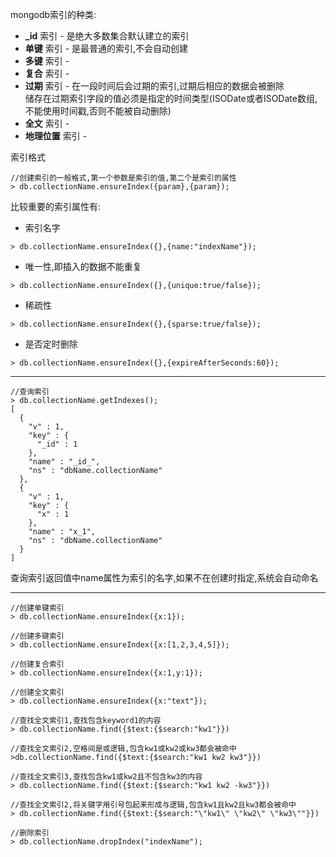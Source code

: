 mongodb索引的种类:
- **\_id** 索引 - 是绝大多数集合默认建立的索引
- **单键** 索引 - 是最普通的索引,不会自动创建
- **多键** 索引 -
- **复合** 索引 -
- **过期** 索引 - 在一段时间后会过期的索引,过期后相应的数据会被删除  
储存在过期索引字段的值必须是指定的时间类型(ISODate或者ISODate数组,不能使用时间戳,否则不能被自动删除)
- **全文** 索引 -
- **地理位置** 索引 -

索引格式
```
//创建索引的一般格式,第一个参数是索引的值,第二个是索引的属性
> db.collectionName.ensureIndex({param},{param});
```
比较重要的索引属性有:
- 索引名字
```
> db.collectionName.ensureIndex({},{name:"indexName"});
```
- 唯一性,即插入的数据不能重复
```
> db.collectionName.ensureIndex({},{unique:true/false});
```
- 稀疏性
```
> db.collectionName.ensureIndex({},{sparse:true/false});
```
- 是否定时删除
```
> db.collectionName.ensureIndex({},{expireAfterSeconds:60});
```
---
```
//查询索引
> db.collectionName.getIndexes();
[
  {
    "v" : 1,
    "key" : {
      "_id" : 1
    },
    "name" : "_id_",
    "ns" : "dbName.collectionName"
  },
  {
    "v" : 1,
    "key" : {
      "x" : 1
    },
    "name" : "x_1",
    "ns" : "dbName.collectionName"
  }
]
```
查询索引返回值中name属性为索引的名字,如果不在创建时指定,系统会自动命名

---
```
//创建单键索引
> db.collectionName.ensureIndex({x:1});

//创建多键索引
> db.collectionName.ensureIndex({x:[1,2,3,4,5]});

//创建复合索引
> db.collectionName.ensureIndex({x:1,y:1});

//创建全文索引
> db.collectionName.ensureIndex({x:"text"});

//查找全文索引1,查找包含keyword1的内容
> db.collectionName.find({$text:{$search:"kw1"}})

//查找全文索引2,空格间是或逻辑,包含kw1或kw2或kw3都会被命中
>db.collectionName.find({$text:{$search:"kw1 kw2 kw3"}})

//查找全文索引3,查找包含kw1或kw2且不包含kw3的内容
> db.collectionName.find({$text:{$search:"kw1 kw2 -kw3"}})

//查找全文索引2,将关键字用引号包起来形成与逻辑,包含kw1且kw2且kw3都会被命中
> db.collectionName.find({$text:{$search:"\"kw1\" \"kw2\" \"kw3\""}})

//删除索引
> db.collectionName.dropIndex("indexName");
```
